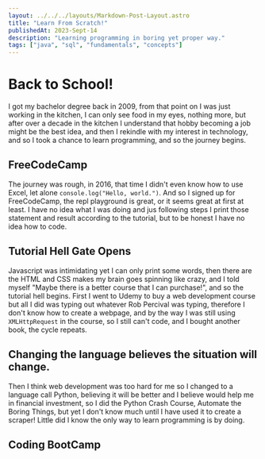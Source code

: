 ```yaml
---
layout: ../../../layouts/Markdown-Post-Layout.astro
title: "Learn From Scratch!"
publishedAt: 2023-Sept-14
description: "Learning programming in boring yet proper way."
tags: ["java", "sql", "fundamentals", "concepts"]
---
```


# Back to School!

I got my bachelor degree back in 2009, from that point on I was just working in
the kitchen, I can only see food in my eyes, nothing more, but after over a
decade in the kitchen I understand that hobby becoming a job might be the best
idea, and then I rekindle with my interest in technology, and so I took a chance
to learn programming, and so the journey begins.

## FreeCodeCamp

The journey was rough, in 2016, that time I didn't even know how to use Excel,
let alone `console.log("Hello, world.")`. And so I signed up for FreeCodeCamp,
the repl playground is great, or it seems great at first at least. I have no
idea what I was doing and jus following steps I print those statement and result
according to the tutorial, but to be honest I have no idea how to code.

## Tutorial Hell Gate Opens

Javascript was intimidating yet I can only print some words, then there are the
HTML and CSS makes my brain goes spinning like crazy, and I told myself "Maybe
there is a better course that I can purchase!", and so the tutorial hell begins.
First I went to Udemy to buy a web development course but all I did was typing
out whatever Rob Percival was typing, therefore I don't know how to create a
webpage, and by the way I was still using `XMLHttpRequest` in the course, so I
still can't code, and I bought another book, the cycle repeats.

## Changing the language believes the situation will change.

Then I think web development was too hard for me so I changed to a language call
Python, believing it will be better and I believe would help me in financial
investment, so I did the Python Crash Course, Automate the Boring Things, but
yet I don't know much until I have used it to create a scraper! Little did I
know the only way to learn programming is by doing.

## Coding BootCamp
